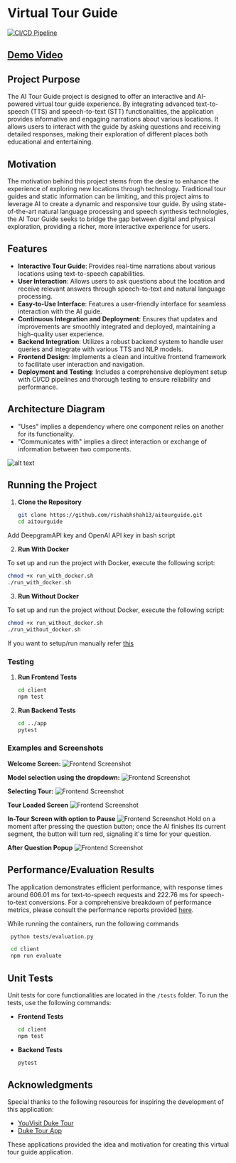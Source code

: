 # Virtual Tour Guide

[![CI/CD Pipeline](https://github.com/rishabhshah13/aitourguide/actions/workflows/ci-cd.yml/badge.svg)](https://github.com/rishabhshah13/aitourguide/actions/workflows/ci-cd.yml)

## [Demo Video](https://youtu.be/uwEK3U-4VoY)

## Project Purpose

The AI Tour Guide project is designed to offer an interactive and AI-powered virtual tour guide experience. By integrating advanced text-to-speech (TTS) and speech-to-text (STT) functionalities, the application provides informative and engaging narrations about various locations. It allows users to interact with the guide by asking questions and receiving detailed responses, making their exploration of different places both educational and entertaining. 

## Motivation

The motivation behind this project stems from the desire to enhance the experience of exploring new locations through technology. Traditional tour guides and static information can be limiting, and this project aims to leverage AI to create a dynamic and responsive tour guide. By using state-of-the-art natural language processing and speech synthesis technologies, the AI Tour Guide seeks to bridge the gap between digital and physical exploration, providing a richer, more interactive experience for users.

## Features

- **Interactive Tour Guide**: Provides real-time narrations about various locations using text-to-speech capabilities.
- **User Interaction**: Allows users to ask questions about the location and receive relevant answers through speech-to-text and natural language processing.
- **Easy-to-Use Interface**: Features a user-friendly interface for seamless interaction with the AI guide.
- **Continuous Integration and Deployment**: Ensures that updates and improvements are smoothly integrated and deployed, maintaining a high-quality user experience.
- **Backend Integration**: Utilizes a robust backend system to handle user queries and integrate with various TTS and NLP models.
- **Frontend Design**: Implements a clean and intuitive frontend framework to facilitate user interaction and navigation.
- **Deployment and Testing**: Includes a comprehensive deployment setup with CI/CD pipelines and thorough testing to ensure reliability and performance.


## Architecture Diagram

- "Uses" implies a dependency where one component relies on another for its functionality.
- "Communicates with" implies a direct interaction or exchange of information between two components.
  
![alt text](assets/Architecture.svg)


## Running the Project

1. **Clone the Repository**

   ```bash
   git clone https://github.com/rishabhshah13/aitourguide.git
   cd aitourguide
   ```

Add DeepgramAPI key and OpenAI API key in bash script

2. **Run With Docker**

To set up and run the project with Docker, execute the following script:

```bash
chmod +x run_with_docker.sh
./run_with_docker.sh
```

3. **Run Without Docker**

To set up and run the project without Docker, execute the following script:

```bash
chmod +x run_without_docker.sh
./run_without_docker.sh
```

If you want to setup/run manually refer [this](./ManualSetup.md)


### Testing

1. **Run Frontend Tests**

   ```bash
   cd client
   npm test
   ```

2. **Run Backend Tests**

   ```bash
   cd ../app
   pytest
   ```

### Examples and Screenshots

**Welcome Screen:**
![Frontend Screenshot](assets/Readmeimages/1.jpeg)

**Model selection using the dropdown:**
![Frontend Screenshot](assets/Readmeimages/1.2.jpeg)

**Selecting Tour:**
![Frontend Screenshot](assets/Readmeimages/2.jpeg)

**Tour Loaded Screen**
![Frontend Screenshot](assets/Readmeimages/3.jpeg)

**In-Tour Screen with option to Pause**
![Frontend Screenshot](assets/Readmeimages/4.jpeg)
Hold on a moment after pressing the question button; once the AI finishes its current segment, the button will turn red, signaling it's time for your question.

**After Question Popup**
![Frontend Screenshot](assets/Readmeimages/5.jpeg)

## Performance/Evaluation Results

The application demonstrates efficient performance, with response times around 606.01 ms for text-to-speech requests and 222.76 ms for speech-to-text conversions. For a comprehensive breakdown of performance metrics, please consult the performance reports provided [here](./tests/assets/).

While running the containers, run the following commands

 ```bash
  python tests/evaluation.py 
  ```

 ```bash
  cd client
  npm run evaluate 
  ```


## Unit Tests

Unit tests for core functionalities are located in the `/tests` folder. To run the tests, use the following commands:

- **Frontend Tests**

  ```bash
  cd client
  npm test
  ```

- **Backend Tests**

  ```bash
  pytest
  ```
## Acknowledgments

Special thanks to the following resources for inspiring the development of this application:

- [YouVisit Duke Tour](https://www.youvisit.com/tour/duke)
- [Duke Tour App](https://duke.stqry.app/)

These applications provided the idea and motivation for creating this virtual tour guide application.

